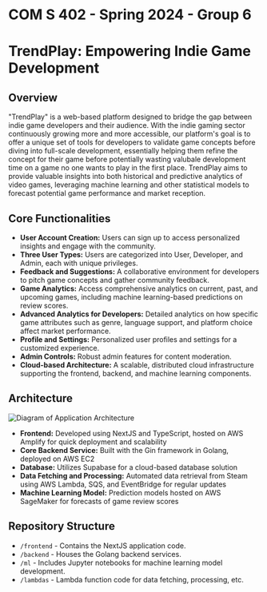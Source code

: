 # COM S 402 - Spring 2024 - Group 6
# TrendPlay: Empowering Indie Game Development

## Overview

"TrendPlay" is a web-based platform designed to bridge the gap between indie game developers and their audience. With the indie gaming sector continuously growing more and more accessible, our platform's goal is to offer a unique set of tools for developers to validate game concepts before diving into full-scale development, essentially helping them refine the concept for their game before potentially wasting valubale development time on a game no one wants to play in the first place. TrendPlay aims to provide valuable insights into both historical and predictive analytics of video games, leveraging machine learning and other statistical models to forecast potential game performance and market reception.

## Core Functionalities

- **User Account Creation:** Users can sign up to access personalized insights and engage with the community.
- **Three User Types:** Users are categorized into User, Developer, and Admin, each with unique privileges.
- **Feedback and Suggestions:** A collaborative environment for developers to pitch game concepts and gather community feedback.
- **Game Analytics:** Access comprehensive analytics on current, past, and upcoming games, including machine learning-based predictions on review scores.
- **Advanced Analytics for Developers:** Detailed analytics on how specific game attributes such as genre, language support, and platform choice affect market performance.
- **Profile and Settings:** Personalized user profiles and settings for a customized experience.
- **Admin Controls:** Robust admin features for content moderation.
- **Cloud-based Architecture:** A scalable, distributed cloud infrastructure supporting the frontend, backend, and machine learning components.


## Architecture

![Diagram of Application Architecture](https://media.discordapp.net/attachments/1196673973543501851/1204851317797945364/image.png?ex=65d63c3b&is=65c3c73b&hm=622c051dc372f3c2ab3673211855d08d0038d2da13b372b766b7bf373db0cb11&=&format=webp&quality=lossless&width=960&height=436)

- **Frontend:** Developed using NextJS and TypeScript, hosted on AWS Amplify for quick deployment and scalability
- **Core Backend Service:** Built with the Gin framework in Golang, deployed on AWS EC2
- **Database:** Utilizes Supabase for a cloud-based database solution
- **Data Fetching and Processing:** Automated data retrieval from Steam using AWS Lambda, SQS, and EventBridge for regular updates
- **Machine Learning Model:** Prediction models hosted on AWS SageMaker for  forecasts of game review scores

## Repository Structure

- `/frontend` - Contains the NextJS application code.
- `/backend` - Houses the Golang backend services.
- `/ml` - Includes Jupyter notebooks for machine learning model development.
- `/lambdas` - Lambda function code for data fetching, processing, etc.
